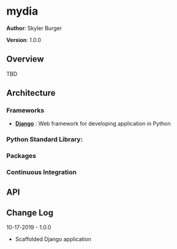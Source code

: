 # mydia

**Author**: Skyler Burger

**Version**: 1.0.0

## Overview
TBD

## Architecture
### Frameworks
- [**Django**](https://www.djangoproject.com/) : Web framework for developing application in Python

### Python Standard Library:


### Packages


### Continuous Integration


## API


## Change Log
10-17-2019 - 1.0.0
- Scaffolded Django application